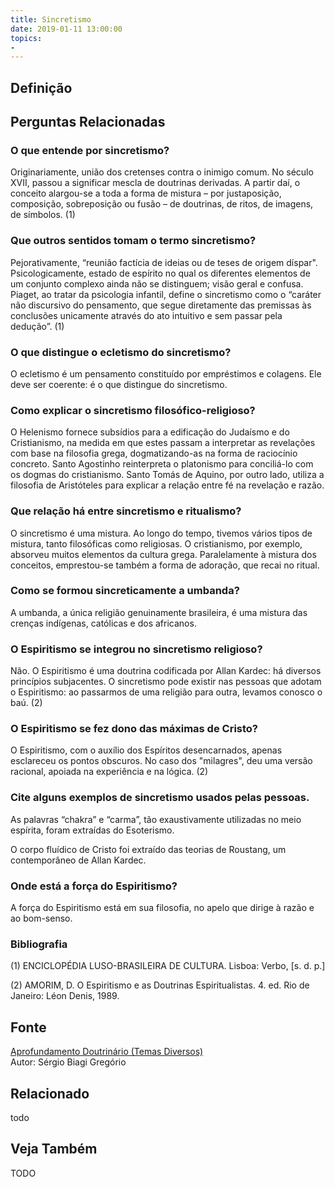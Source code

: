 ```yaml
---
title: Sincretismo
date: 2019-01-11 13:00:00
topics: 
- 
---
```


## Definição


## Perguntas Relacionadas

### O que entende por sincretismo?
Originariamente, união dos cretenses contra o inimigo comum. No século
XVII, passou a significar mescla de doutrinas derivadas. A partir daí, o
conceito alargou-se a toda a forma de mistura – por justaposição,
composição, sobreposição ou fusão – de doutrinas, de ritos, de imagens,
de símbolos. (1)

### Que outros sentidos tomam o termo sincretismo?
Pejorativamente, “reunião factícia de ideias ou de teses de origem
díspar". Psicologicamente, estado de espírito no qual os diferentes
elementos de um conjunto complexo ainda não se distinguem; visão geral e
confusa. Piaget, ao tratar da psicologia infantil, define o sincretismo
como o “caráter não discursivo do pensamento, que segue diretamente das
premissas às conclusões unicamente através do ato intuitivo e sem passar
pela dedução”. (1)

### O que distingue o ecletismo do sincretismo?
O ecletismo é um pensamento constituído por empréstimos e colagens. Ele
deve ser coerente: é o que distingue do sincretismo.

### Como explicar o sincretismo filosófico-religioso?
O Helenismo fornece subsídios para a edificação do Judaísmo e do
Cristianismo, na medida em que estes passam a interpretar as revelações
com base na filosofia grega, dogmatizando-as na forma de raciocínio
concreto. Santo Agostinho reinterpreta o platonismo para conciliá-lo com
os dogmas do cristianismo. Santo Tomás de Aquino, por outro lado,
utiliza a filosofia de Aristóteles para explicar a relação entre fé na
revelação e razão.

### Que relação há entre sincretismo e ritualismo?
O sincretismo é uma mistura. Ao longo do tempo, tivemos vários tipos de
mistura, tanto filosóficas como religiosas. O cristianismo, por exemplo,
absorveu muitos elementos da cultura grega. Paralelamente à mistura dos
conceitos, emprestou-se também a forma de adoração, que recai no ritual.

### Como se formou sincreticamente a umbanda?
A umbanda, a única religião genuinamente brasileira, é uma mistura das
crenças indígenas, católicas e dos africanos.

### O Espiritismo se integrou no sincretismo religioso?
Não. O Espiritismo é uma doutrina codificada por Allan Kardec: há
diversos princípios subjacentes. O sincretismo pode existir nas pessoas
que adotam o Espiritismo: ao passarmos de uma religião para outra,
levamos conosco o baú. (2)

### O Espiritismo se fez dono das máximas de Cristo?
O Espiritismo, com o auxílio dos Espíritos desencarnados, apenas
esclareceu os pontos obscuros. No caso dos "milagres", deu uma versão
racional, apoiada na experiência e na lógica. (2)

### Cite alguns exemplos de sincretismo usados pelas pessoas.

As palavras “chakra” e “carma”, tão exaustivamente utilizadas no
meio espírita, foram extraídas do Esoterismo.

O corpo fluídico de Cristo foi extraído das teorias de Roustang, um
contemporâneo de Allan Kardec.

### Onde está a força do Espiritismo?
A força do Espiritismo está em sua filosofia, no apelo que dirige à
razão e ao bom-senso.


### Bibliografia
(1) ENCICLOPÉDIA LUSO-BRASILEIRA DE CULTURA. Lisboa: Verbo, \[s. d. p.\]

(2) AMORIM, D. O Espiritismo e as Doutrinas Espiritualistas. 4. ed.
Rio de Janeiro: Léon Denis, 1989.

## Fonte
[Aprofundamento Doutrinário (Temas Diversos)](https://sites.google.com/view/aprofundamentodoutrinario/sincretismo)  
Autor: Sérgio Biagi Gregório



## Relacionado
todo

## Veja Também
TODO


